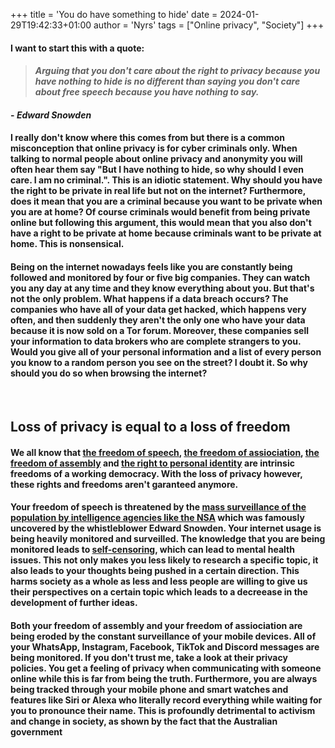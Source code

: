 +++
title = 'You do have something to hide'
date = 2024-01-29T19:42:33+01:00
author = 'Nyrs'
tags = ["Online privacy", "Society"]
+++

#### I want to start this with a quote:
> #### *Arguing that you don't care about the right to privacy because you have nothing to hide is no different than saying you don't care about free speech because you have nothing to say.*
#### - *Edward Snowden*

#### I really don't know where this comes from but there is a common misconception that online privacy is for cyber criminals only. When talking to normal people about online privacy and anonymity you will often hear them say "But I have nothing to hide, so why should I even care. I am no criminal.". This is an idiotic statement. Why should you have the right to be private in real life but not on the internet? Furthermore, does it mean that you are a criminal because you want to be private when you are at home? Of course criminals would benefit from being private online but following this argument, this would mean that you also don't have a right to be private at home because criminals want to be private at home. This is nonsensical. 

#### Being on the internet nowadays feels like you are constantly being followed and monitored by four or five big companies. They can watch you any day at any time and they know everything about you. But that's not the only problem. What happens if a data breach occurs? The companies who have all of your data get hacked, which happens very often, and then suddenly they aren't the only one who have your data because it is now sold on a Tor forum. Moreover, these companies sell your information to data brokers who are complete strangers to you. Would you give all of your personal information and a list of every person you know to a random person you see on the street? I doubt it. So why should you do so when browsing the internet? 
&nbsp;
&nbsp;
## Loss of privacy is equal to a loss of freedom
#### We all know that [the freedom of speech](https://en.wikipedia.org/wiki/Freedom_of_speech), [the freedom of assiociation](https://en.wikipedia.org/wiki/Freedom_of_association), [the freedom of assembly](https://en.wikipedia.org/wiki/Freedom_of_assembly) and [the right to personal identity](https://en.wikipedia.org/wiki/Right_to_personal_identity) are intrinsic freedoms of a working democracy. With the loss of privacy however, these rights and freedoms aren't garanteed anymore. 

#### Your freedom of speech is threatened by the [mass surveillance of the population by intelligence agencies like the NSA](https://en.wikipedia.org/wiki/PRISM) which was famously uncovered by the whistleblower Edward Snowden. Your internet usage is being heavily monitored and surveilled. The knowledge that you are being monitored leads to [self-censoring](https://www.psychologytoday.com/us/blog/are-we-done-fighting/202107/the-rise-self-censorship), which can lead to mental health issues. This not only makes you less likely to research a specific topic, it also leads to your thoughts being pushed in a certain direction. This harms society as a whole as less and less people are willing to give us their perspectives on a certain topic which leads to a decreease in the development of further ideas.

#### Both your freedom of assembly and your freedom of assiociation are being eroded by the constant surveillance of your mobile devices. All of your WhatsApp, Instagram, Facebook, TikTok and Discord messages are being monitored. If you don't trust me, take a look at their privacy policies. You get a feeling of privacy when communicating with someone online while this is far from being the truth. Furthermore, you are always being tracked through your mobile phone and smart watches and features like Siri or Alexa who literally record everything while waiting for you to pronounce their name. This is profoundly detrimental to activism and change in society, as shown by the fact that the Australian government
